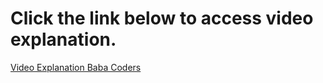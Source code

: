 <h1>Click the link below to access video explanation.</h1>
<a href="https://drive.google.com/file/d/1zlhREf686wogIJoqfAusTj8S7rGt8Jir/view?usp=sharing">Video Explanation Baba Coders</a>
